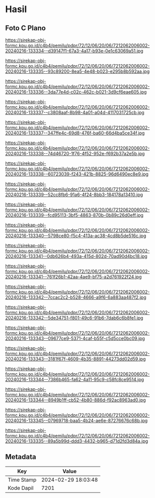 # Hasil

## Foto C Plano

https://sirekap-obj-formc.kpu.go.id/c4b4/pemilu/pdpr/72/12/06/20/06/7212062006002-20240216-133334--d39147f1-67a3-4a17-b93e-0e1c63069a51.jpg

https://sirekap-obj-formc.kpu.go.id/c4b4/pemilu/pdpr/72/12/06/20/06/7212062006002-20240216-133335--93c89200-8ea5-4e48-b023-e295b8b592aa.jpg

https://sirekap-obj-formc.kpu.go.id/c4b4/pemilu/pdpr/72/12/06/20/06/7212062006002-20240216-133336--3da77e4d-c02c-462c-b021-3d9cf6eae605.jpg

https://sirekap-obj-formc.kpu.go.id/c4b4/pemilu/pdpr/72/12/06/20/06/7212062006002-20240216-133337--c3808aaf-8b98-4a01-a04d-4117031725cb.jpg

https://sirekap-obj-formc.kpu.go.id/c4b4/pemilu/pdpr/72/12/06/20/06/7212062006002-20240216-133337--347ffe4c-69d8-476f-ba60-66d4ba5ce34f.jpg

https://sirekap-obj-formc.kpu.go.id/c4b4/pemilu/pdpr/72/12/06/20/06/7212062006002-20240216-133338--74d46720-1f76-4f52-952e-f692b37a2e5b.jpg

https://sirekap-obj-formc.kpu.go.id/c4b4/pemilu/pdpr/72/12/06/20/06/7212062006002-20240216-133338--60723039-f243-421b-8825-96d6490ec8e9.jpg

https://sirekap-obj-formc.kpu.go.id/c4b4/pemilu/pdpr/72/12/06/20/06/7212062006002-20240216-133339--52cc8fb6-91a6-4f24-8bb3-184178a13410.jpg

https://sirekap-obj-formc.kpu.go.id/c4b4/pemilu/pdpr/72/12/06/20/06/7212062006002-20240216-133339--fcd95113-3bf5-4863-870b-0b89c26d0eff.jpg

https://sirekap-obj-formc.kpu.go.id/c4b4/pemilu/pdpr/72/12/06/20/06/7212062006002-20240216-133340--5798ce80-f5c4-413a-ac38-4cd8b5de516c.jpg

https://sirekap-obj-formc.kpu.go.id/c4b4/pemilu/pdpr/72/12/06/20/06/7212062006002-20240216-133341--0db626b4-493a-415d-802d-70ad90d4bc18.jpg

https://sirekap-obj-formc.kpu.go.id/c4b4/pemilu/pdpr/72/12/06/20/06/7212062006002-20240216-133341--761f26b1-42aa-4ae9-bf75-a2d761922f24.jpg

https://sirekap-obj-formc.kpu.go.id/c4b4/pemilu/pdpr/72/12/06/20/06/7212062006002-20240216-133342--7ccac2c2-b528-4666-a9f6-6a883aa487f2.jpg

https://sirekap-obj-formc.kpu.go.id/c4b4/pemilu/pdpr/72/12/06/20/06/7212062006002-20240216-133342--5de34751-f801-49c6-91b6-7dab6c6b8fe1.jpg

https://sirekap-obj-formc.kpu.go.id/c4b4/pemilu/pdpr/72/12/06/20/06/7212062006002-20240216-133343--09677ce9-5371-4caf-b55f-c5d5cce0bc09.jpg

https://sirekap-obj-formc.kpu.go.id/c4b4/pemilu/pdpr/72/12/06/20/06/7212062006002-20240216-133343--3181f67f-4609-4b35-8891-44273dd02d59.jpg

https://sirekap-obj-formc.kpu.go.id/c4b4/pemilu/pdpr/72/12/06/20/06/7212062006002-20240216-133344--7386b465-fa62-4a11-95c9-c58fc8ce9514.jpg

https://sirekap-obj-formc.kpu.go.id/c4b4/pemilu/pdpr/72/12/06/20/06/7212062006002-20240216-133344--8949b1ff-cb52-4b80-886d-f92ac8963ad0.jpg

https://sirekap-obj-formc.kpu.go.id/c4b4/pemilu/pdpr/72/12/06/20/06/7212062006002-20240216-133345--07969718-baa5-4b24-ae6e-87276676c68b.jpg

https://sirekap-obj-formc.kpu.go.id/c4b4/pemilu/pdpr/72/12/06/20/06/7212062006002-20240216-133335--89a5b99d-ddd3-4432-b965-d71d2fd3d84a.jpg


## Metadata

| Key        | Value               |
| ---------- | ------------------- |
| Time Stamp | 2024-02-29 18:03:48 |
| Kode Dapil | 7201                |



